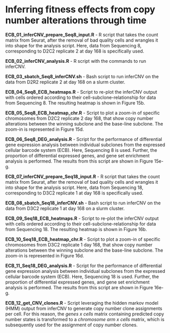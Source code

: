 # Inferring fitness effects from copy number alterations through time

**ECB_01_inferCNV_prepare_Seq8_input.R** - R script that takes the count matrix from Seurat, after the removal of bad quality cells and wrangles it into shape for the analysis script. Here, data from Sequencing 8, corresponding to D2C2 replicate 2 at day 168 is specifically used.

**ECB_02_inferCNV_analysis.R** - R script with the commands to run inferCNV.

**ECB_03_sbatch_Seq8_inferCNV.sh** - Bash script to run inferCNV on the data from D2R2 replicate 2 at day 168 on a slurm cluster.

**ECB_04_Seq8_ECB_heatmaps.R** - Script to re-plot the inferCNV output with cells ordered according to their cell-subclone-relationship for data from Sequencing 8. The resulting heatmap is shown in Figure 15b.

**ECB_05_Seq8_ECB_heatmap_chr.R** - Script to plot a zoom-in of specific chromosomes from D2C2 replicate 2 day 168, that show copy number alterations between the winning subclone and the base-line subclone. The zoom-in is represented in Figure 15d.

**ECB_06_Seq8_DEG_analysis.R** - Script for the performance of differential gene expression analysis between individual subclones from the expressed cellular barcode system (ECB). Here, Sequencing 8 is used. Further, the proportion of differential expressed genes, and gene set enrichment analysis is performed. The results from this script are shown in Figure 15e-g. 

**ECB_07_inferCNV_prepare_Seq18_input.R** - R script that takes the count matrix from Seurat, after the removal of bad quality cells and wrangles it into shape for the analysis script. Here, data from Sequencing 18, corresponding to D3C2 replicate 1 at day 168 is specifically used.

**ECB_08_sbatch_Seq18_inferCNV.sh** - Bash script to run inferCNV on the data from D3C2 replicate 1 at day 168 on a slurm cluster.

**ECB_09_Seq18_ECB_heatmaps.R** - Script to re-plot the inferCNV output with cells ordered according to their cell-subclone-relationship for data from Sequencing 18. The resulting heatmap is shown in Figure 16b.

**ECB_10_Seq18_ECB_heatmap_chr.R** - Script to plot a zoom-in of specific chromosomes from D3C2 replicate 1 day 168, that show copy number alterations between the winning subclone and the base-line subclone. The zoom-in is represented in Figure 16d.

**ECB_11_Seq18_DEG_analysis.R** - Script for the performance of differential gene expression analysis between individual subclones from the expressed cellular barcode system (ECB). Here, Sequencing 18 is used. Further, the proportion of differential expressed genes, and gene set enrichment analysis is performed. The results from this script are shown in Figure 16e-g. 

**ECB_12_get_CNV_clones.R** - Script leveraging the hidden markov model (HMM) output from inferCNV to generate copy number clone assignments per cell. For this reason, the *genes x cells* matrix containing predicted copy number states is transformed to a *chromosome arm x cells* matrix, which is subsequently used for the assignment of copy number clones.
